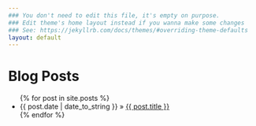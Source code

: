 ```yaml
---
### You don't need to edit this file, it's empty on purpose.
### Edit theme's home layout instead if you wanna make some changes
### See: https://jekyllrb.com/docs/themes/#overriding-theme-defaults
layout: default
---
```


<div id="home">
  <h1>Blog Posts</h1>
  <ul class="posts">
    {% for post in site.posts %}
      <li><span>{{ post.date | date_to_string }}</span> &raquo; <a href="{{ post.url }}">{{ post.title }}</a></li>
    {% endfor %}
  </ul>
</div>